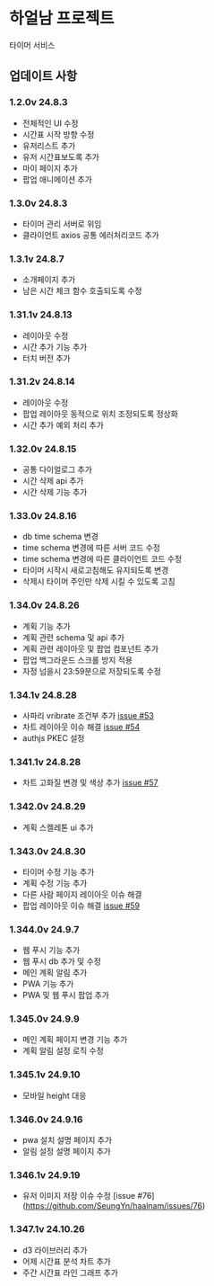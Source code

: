 # 하얼남 프로젝트

타이머 서비스

## 업데이트 사항

### 1.2.0v 24.8.3

- 전체적인 UI 수정
- 시간표 시작 방향 수정
- 유저리스트 추가
- 유저 시간표보도록 추가
- 마이 페이지 추가
- 팝업 애니메이션 추가

### 1.3.0v 24.8.3

- 타이머 관리 서버로 위임
- 클라이언트 axios 공통 에러처리코드 추가

### 1.3.1v 24.8.7

- 소개페이지 추가
- 남은 시간 체크 함수 호출되도록 수정

### 1.31.1v 24.8.13

- 레이아웃 수정
- 시간 추가 기능 추가
- 터치 버전 추가

### 1.31.2v 24.8.14

- 레이아웃 수정
- 팝업 레이아웃 동적으로 위치 조정되도록 정상화
- 시간 추가 예외 처리 추가

### 1.32.0v 24.8.15

- 공통 다이얼로그 추가
- 시간 삭제 api 추가
- 시간 삭제 기능 추가

### 1.33.0v 24.8.16

- db time schema 변경
- time schema 변경에 따른 서버 코드 수정
- time schema 변경에 따른 클라이언트 코드 수정
- 타이머 시작시 새로고침해도 유지되도록 변경
- 삭제시 타이머 주인만 삭제 시킬 수 있도록 고침

### 1.34.0v 24.8.26

- 계획 기능 추가
- 계획 관련 schema 및 api 추가
- 계획 관련 레이아웃 및 팝업 컴포넌트 추가
- 팝업 백그라운드 스크롤 방지 적용
- 자정 넘을시 23:59분으로 저장되도록 수정

### 1.34.1v 24.8.28

- 사파리 vribrate 조건부 추가 [issue #53](https://github.com/SeungYn/haalnam/issues/53)
- 차트 레이아웃 이슈 해결 [issue #54](https://github.com/SeungYn/haalnam/issues/54)
- authjs PKEC 설정

### 1.341.1v 24.8.28

- 차트 고화질 변경 및 색상 추가 [issue #57](https://github.com/SeungYn/haalnam/issues/57)

### 1.342.0v 24.8.29

- 계획 스켈레톤 ui 추가

### 1.343.0v 24.8.30

- 타이머 수정 기능 추가
- 계획 수정 기능 추가
- 다른 사람 페이지 레이아웃 이슈 해결
- 팝업 레이아웃 이슈 해결 [issue #59](https://github.com/SeungYn/haalnam/issues/59)

### 1.344.0v 24.9.7

- 웹 푸시 기능 추가
- 웹 푸시 db 추가 및 수정
- 메인 계획 알림 추가
- PWA 기능 추가
- PWA 및 웹 푸시 팝업 추가

### 1.345.0v 24.9.9

- 메인 계획 페이지 변경 기능 추가
- 계획 알림 설정 로직 수정

### 1.345.1v 24.9.10

- 모바일 height 대응

### 1.346.0v 24.9.16

- pwa 설치 설명 페이지 추가
- 알림 설정 설명 페이지 추가

### 1.346.1v 24.9.19

- 유저 이미지 저장 이슈 수정 [issue #76] (https://github.com/SeungYn/haalnam/issues/76)

### 1.347.1v 24.10.26

- d3 라이브러리 추가
- 어제 시간표 분석 차트 추가
- 주간 시간표 라인 그래프 추가
